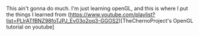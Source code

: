
This ain't gonna do much.
I'm just learning openGL, and this is where I put the things I learned from (https://www.youtube.com/playlist?list=PLlrATfBNZ98foTJPJ_Ev03o2oq3-GGOS2)[TheChernoProject's OpenGL tutorial on youtube]
